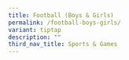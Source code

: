 ```yaml
---
title: Football (Boys & Girls)
permalink: /football-boys-girls/
variant: tiptap
description: ""
third_nav_title: Sports & Games
---
```

<p></p>